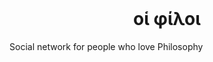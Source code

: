 <div align="center">
    <br>
    <h1>οἱ φίλοι</h1>
</div>

Social network for people who love Philosophy
